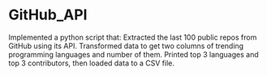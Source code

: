 # GitHub_API
Implemented a python script that: Extracted the last 100 public repos from GitHub using its API. Transformed data to get two columns of trending programming languages and number of them. Printed top 3 languages and top 3 contributors, then loaded data to a CSV file.
